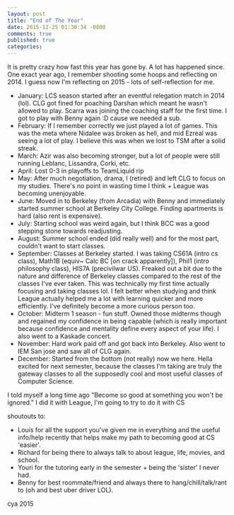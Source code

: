 ```yaml
---
layout: post
title: "End of The Year"
date: 2015-12-25 01:30:34 -0800
comments: true
published: true
categories: 
---
```

It is pretty crazy how fast this year has gone by. A lot has happened since. One exact year ago, I remember shooting some hoops and reflecting on 2014. I guess now I'm reflecting on 2015 - lots of self-reflection for me. 

- January: LCS season started after an eventful relegation match in 2014 (lol). CLG got fined for poaching Darshan which meant he wasn't allowed to play. Scarra was joining the coaching staff for the first time. I got to play with Benny again :D cause we needed a sub. 
- February: If I remember correctly we just played a lot of games. This was the meta where Nidalee was broken as hell, and mid Ezreal was seeing a lot of play. I believe this was when we lost to TSM after a solid streak.
- March: Azir was also becoming stronger, but a lot of people were still running Leblanc, Lissandra, Corki, etc.
- April: Lost 0-3 in playoffs to TeamLiquid rip
- May: After much negotiation, drama, I (retired) and left CLG to focus on my studies. There's no point in wasting time I think + League was becoming unenjoyable.
- June: Moved in to Berkeley (from Arcadia) with Benny and immediately started summer school at Berkeley City College. Finding apartments is hard (also rent is expensive).
- July: Starting school was weird again, but I think BCC was a good stepping stone towards readjusting.
- August: Summer school ended (did really well) and for the most part, couldn't want to start classes.
- September: Classes at Berkeley started. I was taking CS61A (intro cs class), Math1B (equiv~ Calc BC [on crack apparently]), Phil1 (intro philosophy class), HIS7A (precivilwar US). Freaked out a bit due to the nature and difference of Berkeley classes compared to the rest of the classes I've ever taken. This was technically my first time actually focusing and taking classes lol. I felt better when studying and think League actually helped me a lot with learning quicker and more efficiently. I've definitely become a more curious person too. 
- October: Midterm 1 season - fun stuff. Owned those midterms though and regained my confidence in being capable (which is really important because confidence and mentality define every aspect of your life). I also went to a Kaskade concert.
- November: Hard work paid off and got back into Berkeley. Also went to IEM San jose and saw all of CLG again. 
- December: Started from the bottom (not really) now we here. Hella excited for next semester, because the classes I'm taking are truly the gateway classes to all the supposedly cool and most useful classes of Computer Science.

I told myself a long time ago "Become so good at something you won't be ignored." I did it with League, I'm going to try to do it with CS

shoutouts to:

- Louis for all the support you've given me in everything and the useful info/help recently that helps make my path to becoming good at CS 'easier'.
- Richard for being there to always talk to about league, life, movies, and school. 
- Youri for the tutoring early in the semester + being the 'sister' I never had. 
- Benny for best roommate/friend and always there to hang/chill/talk/rant to (oh and best uber driver LOL).

cya 2015

